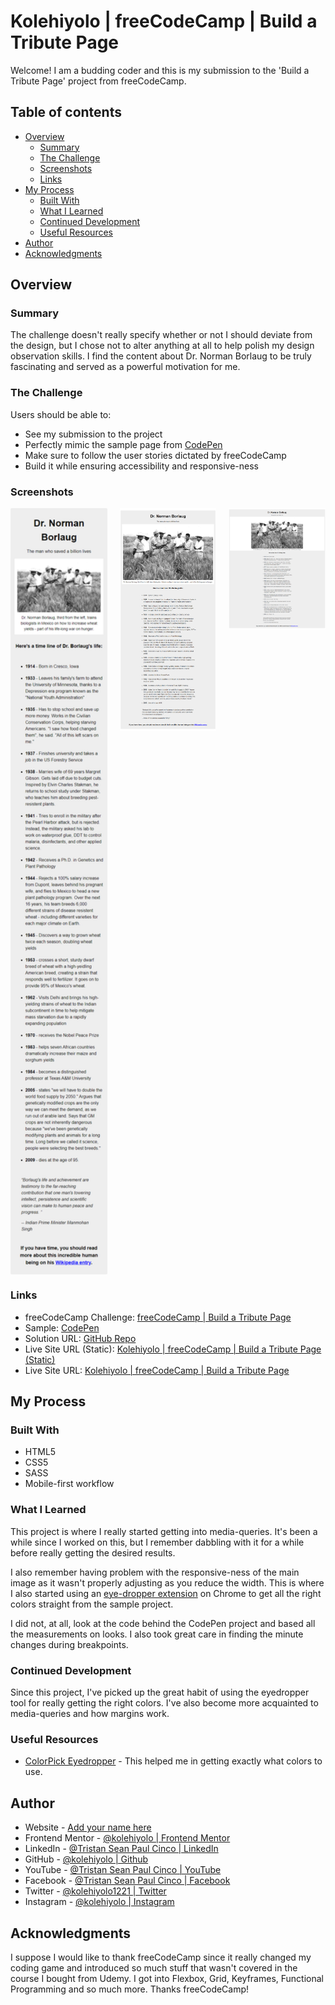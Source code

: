 # Kolehiyolo | freeCodeCamp | Build a Tribute Page
Welcome! I am a budding coder and this is my submission to the 'Build a Tribute Page' project from freeCodeCamp.

## Table of contents
- [Overview](#overview)
  - [Summary](#summary)
  - [The Challenge](#the-challenge)
  - [Screenshots](#screenshot)
  - [Links](#links)
- [My Process](#my-process)
  - [Built With](#built-with)
  - [What I Learned](#what-i-learned)
  - [Continued Development](#continued-development)
  - [Useful Resources](#useful-resources)
- [Author](#author)
- [Acknowledgments](#acknowledgments)

## Overview
### Summary
The challenge doesn't really specify whether or not I should deviate from the design, but I chose not to alter anything at all to help polish my design observation skills. I find the content about Dr. Norman Borlaug to be truly fascinating and served as a powerful motivation for me.
### The Challenge
Users should be able to:
- See my submission to the project
- Perfectly mimic the sample page from [CodePen](https://codepen.io/freeCodeCamp/full/zNqgVx)
- Make sure to follow the user stories dictated by freeCodeCamp
- Build it while ensuring accessibility and responsive-ness
### Screenshots
<div style="display:grid;grid-template-columns: 1fr 1fr 1fr;gap:20px;justify-content: start;">
  <img src="public/images/screenshots/full-screen-shot--width-360.png" alt="full-screen-shot--width-360" width="200"/>
  <img src="public/images/screenshots/full-screen-shot--width-1024.png" alt="full-screen-shot--width-1024" width="200"/>
  <img src="public/images/screenshots/full-screen-shot--width-1920.png" alt="full-screen-shot--width-1920" width="200"/>
</div>

### Links
- freeCodeCamp Challenge: [freeCodeCamp | Build a Tribute Page](https://www.freecodecamp.org/learn/responsive-web-design/responsive-web-design-projects/build-a-tribute-page)
- Sample: [CodePen](https://codepen.io/freeCodeCamp/full/zNqgVx)
- Solution URL: [GitHub Repo](https://github.com/kolehiyolo/freecodecamp--build_a_tribute_page)
- Live Site URL (Static): [Kolehiyolo | freeCodeCamp | Build a Tribute Page (Static)](https://kolehiyolo.github.io/freecodecamp--build_a_tribute_page/)
- Live Site URL: [Kolehiyolo | freeCodeCamp | Build a Tribute Page](https://kolehiyolo.github.io/freecodecamp--build_a_tribute_page/)

## My Process
### Built With
- HTML5
- CSS5
- SASS
- Mobile-first workflow

### What I Learned
This project is where I really started getting into media-queries. It's been a while since I worked on this, but I remember dabbling with it for a while before really getting the desired results.

I also remember having problem with the responsive-ness of the main image as it wasn't properly adjusting as you reduce the width. This is where I also started using an [eye-dropper extension](https://chrome.google.com/webstore/detail/colorpick-eyedropper/ohcpnigalekghcmgcdcenkpelffpdolg) on Chrome to get all the right colors straight from the sample project.

I did not, at all, look at the code behind the CodePen project and based all the measurements on looks. I also took great care in finding the minute changes during breakpoints.

### Continued Development
Since this project, I've picked up the great habit of using the eyedropper tool for really getting the right colors. I've also become more acquainted to media-queries and how margins work.

### Useful Resources
- [ColorPick Eyedropper](https://chrome.google.com/webstore/detail/colorpick-eyedropper/ohcpnigalekghcmgcdcenkpelffpdolg) - This helped me in getting exactly what colors to use.

## Author
- Website - [Add your name here](https://www.your-site.com)
- Frontend Mentor - [@kolehiyolo | Frontend Mentor](https://www.frontendmentor.io/profile/kolehiyolo)
- LinkedIn - [@Tristan Sean Paul Cinco | LinkedIn](https://www.linkedin.com/in/tristan-sean-paul-cinco-8685061a1/)
- GitHub - [@kolehiyolo | Github](https://github.com/kolehiyolo)
- YouTube - [@Tristan Sean Paul Cinco | YouTube](https://www.youtube.com/channel/UCeQfdvq83XLp-eS4vbZZN8Q)
- Facebook - [@Tristan Sean Paul Cinco | Facebook](https://www.facebook.com/tristanseanpaul.cinco.39/)
- Twitter - [@kolehiyolo1221 | Twitter](https://twitter.com/kolehiyolo1221)
- Instagram - [@kolehiyolo | Instagram](https://www.twitter.com/yourusername)

## Acknowledgments
I suppose I would like to thank freeCodeCamp since it really changed my coding  game and introduced so much stuff that wasn't covered in the course I bought from Udemy. I got into Flexbox, Grid, Keyframes, Functional Programming and so much more. Thanks freeCodeCamp!